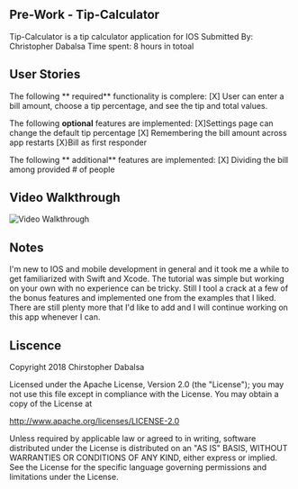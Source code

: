 ## Pre-Work - Tip-Calculator
Tip-Calculator is a tip calculator application for IOS
Submitted By: Christopher Dabalsa
Time spent: 8 hours in totoal

## User Stories
The following  ** required** functionality is complere:
[X] User can enter a bill amount, choose a tip percentage, and see the tip and total values.

The following  **optional** features are implemented:
[X]Settings page can change the default tip percentage
[X] Remembering the bill amount across app restarts
[X}Bill as first responder


The following ** additional** features are implemented:
[X] Dividing the bill among provided # of people

## Video Walkthrough

<img src='http://i.imgur.com/a/vs5fASC.gif' title='Video Walkthrough' width='' alt='Video Walkthrough' />

## Notes 
I'm new to IOS and mobile development in general and it took me a while to get familiarized with Swift and Xcode. The tutorial was simple but working on your own with no experience can be tricky. Still I tool a crack at a few of the bonus features and implemented one from the examples that I liked. There are still plenty more that I'd like to add and I will continue working on this app whenever I can.


## Liscence 
Copyright 2018  Chirstopher Dabalsa

Licensed under the Apache License, Version 2.0 (the "License");
you may not use this file except in compliance with the License.
You may obtain a copy of the License at

http://www.apache.org/licenses/LICENSE-2.0

Unless required by applicable law or agreed to in writing, software
distributed under the License is distributed on an "AS IS" BASIS,
WITHOUT WARRANTIES OR CONDITIONS OF ANY KIND, either express or implied.
See the License for the specific language governing permissions and
limitations under the License.
